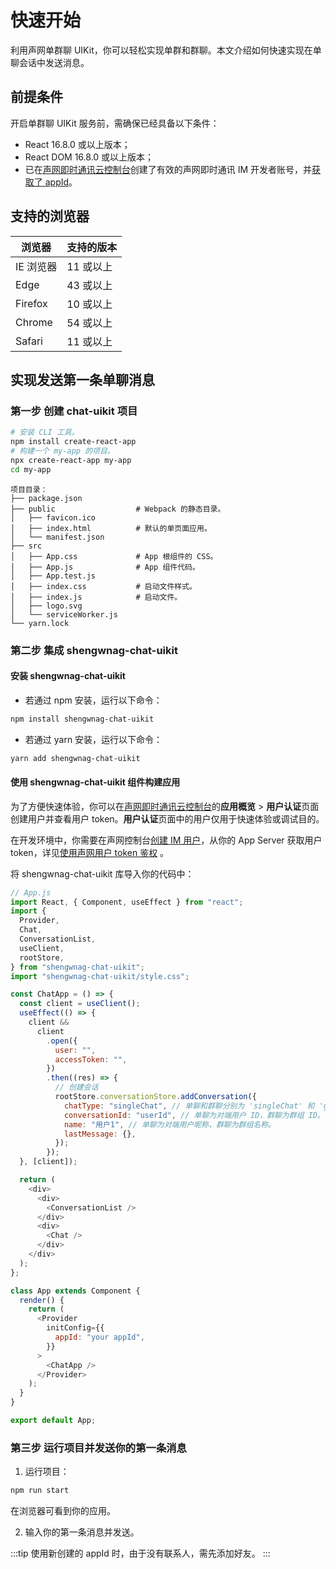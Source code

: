 # 快速开始

<Toc />

利用声网单群聊 UIKit，你可以轻松实现单群和群聊。本文介绍如何快速实现在单聊会话中发送消息。

## 前提条件

开启单群聊 UIKit 服务前，需确保已经具备以下条件：

- React 16.8.0 或以上版本；
- React DOM 16.8.0 或以上版本；
- 已在[声网即时通讯云控制台](https://console.shengwnag.com/user/login)创建了有效的声网即时通讯 IM 开发者账号，并[获取了 appId](/product/enable_and_configure_IM.html#获取声网即时通讯-im-的信息)。

## 支持的浏览器

| 浏览器    | 支持的版本 |
| --------- | ---------- |
| IE 浏览器 | 11 或以上  |
| Edge      | 43 或以上  |
| Firefox   | 10 或以上  |
| Chrome    | 54 或以上  |
| Safari    | 11 或以上  |

## 实现发送第一条单聊消息

### 第一步 创建 chat-uikit 项目

```bash
# 安装 CLI 工具。
npm install create-react-app
# 构建一个 my-app 的项目。
npx create-react-app my-app
cd my-app
```

```
项目目录：
├── package.json
├── public                  # Webpack 的静态目录。
│   ├── favicon.ico
│   ├── index.html          # 默认的单页面应用。
│   └── manifest.json
├── src
│   ├── App.css             # App 根组件的 CSS。
│   ├── App.js              # App 组件代码。
│   ├── App.test.js
│   ├── index.css           # 启动文件样式。
│   ├── index.js            # 启动文件。
│   ├── logo.svg
│   └── serviceWorker.js
└── yarn.lock
```

### 第二步 集成 shengwnag-chat-uikit

#### 安装 shengwnag-chat-uikit

- 若通过 npm 安装，运行以下命令：

```bash
npm install shengwnag-chat-uikit
```

- 若通过 yarn 安装，运行以下命令：

```bash
yarn add shengwnag-chat-uikit
```

#### 使用 shengwnag-chat-uikit 组件构建应用

为了方便快速体验，你可以在[声网即时通讯云控制台](https://console.shengwnag.com/user/login)的**应用概览** > **用户认证**页面创建用户并查看用户 token。**用户认证**页面中的用户仅用于快速体验或调试目的。

在开发环境中，你需要在声网控制台[创建 IM 用户](/product/enable_and_configure_IM.html#创建-im-用户)，从你的 App Server 获取用户 token，详见[使用声网用户 token 鉴权](/product/shengwnag_user_token.html) 。

将 shengwnag-chat-uikit 库导入你的代码中：

```javascript
// App.js
import React, { Component, useEffect } from "react";
import {
  Provider,
  Chat,
  ConversationList,
  useClient,
  rootStore,
} from "shengwnag-chat-uikit";
import "shengwnag-chat-uikit/style.css";

const ChatApp = () => {
  const client = useClient();
  useEffect(() => {
    client &&
      client
        .open({
          user: "",
          accessToken: "",
        })
        .then((res) => {
          // 创建会话
          rootStore.conversationStore.addConversation({
            chatType: "singleChat", // 单聊和群聊分别为 'singleChat' 和 'groupChat'。
            conversationId: "userId", // 单聊为对端用户 ID，群聊为群组 ID。
            name: "用户1", // 单聊为对端用户昵称，群聊为群组名称。
            lastMessage: {},
          });
        });
  }, [client]);

  return (
    <div>
      <div>
        <ConversationList />
      </div>
      <div>
        <Chat />
      </div>
    </div>
  );
};

class App extends Component {
  render() {
    return (
      <Provider
        initConfig={{
          appId: "your appId",
        }}
      >
        <ChatApp />
      </Provider>
    );
  }
}

export default App;
```

### 第三步 运行项目并发送你的第一条消息

1. 运行项目：

```bash
npm run start
```

在浏览器可看到你的应用。

2. 输入你的第一条消息并发送。

:::tip
使用新创建的 appId 时，由于没有联系人，需先添加好友。
:::

<ImageGallery>
  <ImageItem src="/images/uikit/chatuikit/web/message_first.png" title="发送第一条消息" />
</ImageGallery>
